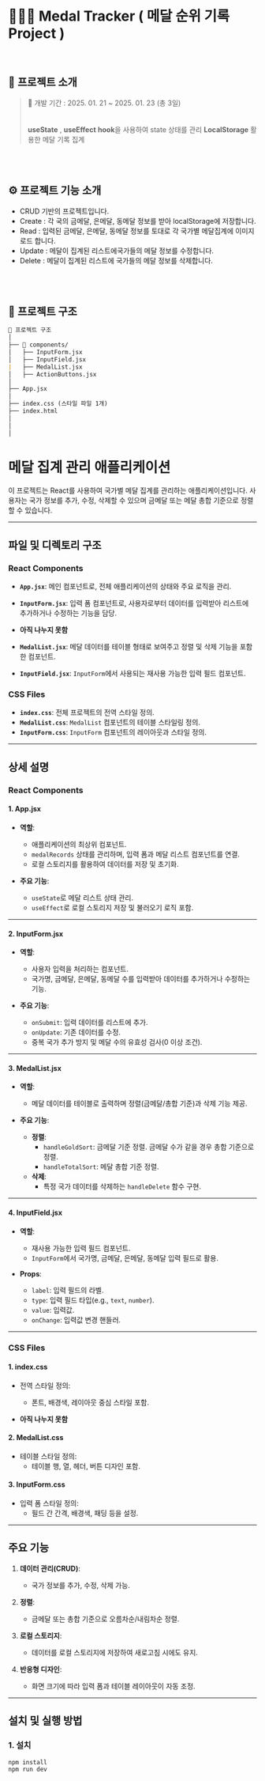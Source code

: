 

# 🥇🥈🥉 Medal Tracker ( 메달 순위 기록 Project ) 


<br/>

## 💬 프로젝트 소개
> 📅 개발 기간 : 2025. 01. 21 ~ 2025. 01. 23 (총 3일)
> <br><br>
> <br> **useState** , **useEffect** **hook**을 사용하여 state 상태를 관리
> **LocalStorage** 활용한 메달 기록 집계

<br>
<br>

## ⚙ 프로젝트 기능 소개
- CRUD 기반의 프로젝트입니다.
- Create : 각 국의 금메달, 은메달, 동메달 정보를 받아 localStorage에 저장합니다.
- Read : 입력된 금메달, 은메달, 동메달 정보를 토대로 각 국가별 메달집계에 이미지 로드 합니다.
- Update : 메달이 집계된 리스트에국가들의 메달 정보를 수정합니다.
- Delete : 메달이 집계된 리스트에 국가들의 메달 정보를 삭제합니다.
<br>
<br>

## 📁 프로젝트 구조
```markdown
📁 프로젝트 구조
│
├── 📁 components/
│   ├── InputForm.jsx
│   ├── InputField.jsx
|   ├── MedalList.jsx
│   ├── ActionButtons.jsx
│   
├── App.jsx
│
├── index.css (스타일 파일 1개)
├── index.html
│   
│   
│

```
# 메달 집계 관리 애플리케이션

이 프로젝트는 React를 사용하여 국가별 메달 집계를 관리하는 애플리케이션입니다. 사용자는 국가 정보를 추가, 수정, 삭제할 수 있으며 금메달 또는 메달 총합 기준으로 정렬할 수 있습니다.

---

## **파일 및 디렉토리 구조**

### **React Components**
- **`App.jsx`**: 메인 컴포넌트로, 전체 애플리케이션의 상태와 주요 로직을 관리.
- **`InputForm.jsx`**: 입력 폼 컴포넌트로, 사용자로부터 데이터를 입력받아 리스트에 추가하거나 수정하는 기능을 담당.

- **아직 나누지 못함**
- **`MedalList.jsx`**: 메달 데이터를 테이블 형태로 보여주고 정렬 및 삭제 기능을 포함한 컴포넌트.
- **`InputField.jsx`**: `InputForm`에서 사용되는 재사용 가능한 입력 필드 컴포넌트.

### **CSS Files**
- **`index.css`**: 전체 프로젝트의 전역 스타일 정의.
- **`MedalList.css`**: `MedalList` 컴포넌트의 테이블 스타일링 정의.
- **`InputForm.css`**: `InputForm` 컴포넌트의 레이아웃과 스타일 정의.

---

## **상세 설명**

### **React Components**

#### **1. App.jsx**
- **역할**:
  - 애플리케이션의 최상위 컴포넌트.
  - `medalRecords` 상태를 관리하며, 입력 폼과 메달 리스트 컴포넌트를 연결.
  - 로컬 스토리지를 활용하여 데이터를 저장 및 초기화.

- **주요 기능**:
  - `useState`로 메달 리스트 상태 관리.
  - `useEffect`로 로컬 스토리지 저장 및 불러오기 로직 포함.

---

#### **2. InputForm.jsx**
- **역할**:
  - 사용자 입력을 처리하는 컴포넌트.
  - 국가명, 금메달, 은메달, 동메달 수를 입력받아 데이터를 추가하거나 수정하는 기능.

- **주요 기능**:
  - `onSubmit`: 입력 데이터를 리스트에 추가.
  - `onUpdate`: 기존 데이터를 수정.
  - 중복 국가 추가 방지 및 메달 수의 유효성 검사(0 이상 조건).

---

#### **3. MedalList.jsx**
- **역할**:
  - 메달 데이터를 테이블로 출력하며 정렬(금메달/총합 기준)과 삭제 기능 제공.

- **주요 기능**:
  - **정렬**:
    - `handleGoldSort`: 금메달 기준 정렬. 금메달 수가 같을 경우 총합 기준으로 정렬.
    - `handleTotalSort`: 메달 총합 기준 정렬.
  - **삭제**:
    - 특정 국가 데이터를 삭제하는 `handleDelete` 함수 구현.

---

#### **4. InputField.jsx**
- **역할**:
  - 재사용 가능한 입력 필드 컴포넌트.
  - `InputForm`에서 국가명, 금메달, 은메달, 동메달 입력 필드로 활용.

- **Props**:
  - `label`: 입력 필드의 라벨.
  - `type`: 입력 필드 타입(e.g., `text`, `number`).
  - `value`: 입력값.
  - `onChange`: 입력값 변경 핸들러.

---

### **CSS Files**

#### **1. index.css**
- 전역 스타일 정의:
  - 폰트, 배경색, 레이아웃 중심 스타일 포함.
 
- **아직 나누지 못함**

#### **2. MedalList.css**
- 테이블 스타일 정의:
  - 테이블 행, 열, 헤더, 버튼 디자인 포함.

#### **3. InputForm.css**
- 입력 폼 스타일 정의:
  - 필드 간 간격, 배경색, 패딩 등을 설정.

---

## **주요 기능**

1. **데이터 관리(CRUD)**:
   - 국가 정보를 추가, 수정, 삭제 가능.

2. **정렬**:
   - 금메달 또는 총합 기준으로 오름차순/내림차순 정렬.

3. **로컬 스토리지**:
   - 데이터를 로컬 스토리지에 저장하여 새로고침 시에도 유지.

4. **반응형 디자인**:
   - 화면 크기에 따라 입력 폼과 테이블 레이아웃이 자동 조정.

---

## **설치 및 실행 방법**

### 1. **설치**
```bash
npm install
npm run dev

